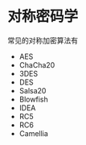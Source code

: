 # 对称密码学

常见的对称加密算法有

- AES
- ChaCha20
- 3DES
- DES
- Salsa20
- Blowfish
- IDEA
- RC5
- RC6
- Camellia

